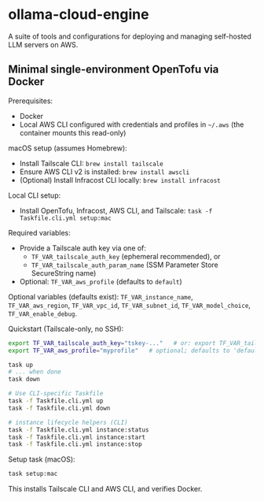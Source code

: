 # ollama-cloud-engine
A suite of tools and configurations for deploying and managing self-hosted LLM servers on AWS.

## Minimal single-environment OpenTofu via Docker

Prerequisites:
- Docker
- Local AWS CLI configured with credentials and profiles in `~/.aws` (the container mounts this read-only)

macOS setup (assumes Homebrew):
- Install Tailscale CLI: `brew install tailscale`
- Ensure AWS CLI v2 is installed: `brew install awscli`
- (Optional) Install Infracost CLI locally: `brew install infracost`

Local CLI setup:
- Install OpenTofu, Infracost, AWS CLI, and Tailscale: `task -f Taskfile.cli.yml setup:mac`

Required variables:
- Provide a Tailscale auth key via one of:
  - `TF_VAR_tailscale_auth_key` (ephemeral recommended), or
  - `TF_VAR_tailscale_auth_param_name` (SSM Parameter Store SecureString name)
- Optional: `TF_VAR_aws_profile` (defaults to `default`)

Optional variables (defaults exist): `TF_VAR_instance_name`, `TF_VAR_aws_region`, `TF_VAR_vpc_id`, `TF_VAR_subnet_id`, `TF_VAR_model_choice`, `TF_VAR_enable_debug`.

Quickstart (Tailscale-only, no SSH):
```sh
export TF_VAR_tailscale_auth_key="tskey-..."   # or: export TF_VAR_tailscale_auth_param_name="/path/to/param"
export TF_VAR_aws_profile="myprofile"   # optional; defaults to 'default'

task up
# ... when done
task down

# Use CLI-specific Taskfile
task -f Taskfile.cli.yml up
task -f Taskfile.cli.yml down

# instance lifecycle helpers (CLI)
task -f Taskfile.cli.yml instance:status
task -f Taskfile.cli.yml instance:start
task -f Taskfile.cli.yml instance:stop
```

Setup task (macOS):
```sh
task setup:mac
```
This installs Tailscale CLI and AWS CLI, and verifies Docker.

